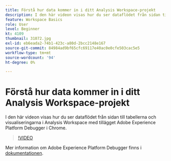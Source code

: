 ```yaml
---
title: Förstå hur data kommer in i ditt Analysis Workspace-projekt
description: I den här videon visas hur du ser dataflödet från sidan till tabellerna och visualiseringarna i Analysis Workspace med tillägget Adobe Experience Platform Debugger i Chrome.
feature: Workspace Basics
role: User
level: Beginner
kt: 4109
thumbnail: 31072.jpg
exl-id: eb6eada2-74b1-423c-a80d-2bcc2148e167
source-git-commit: 84984ad9bf65cfc69117e40ac0e0cfe503cac5e5
workflow-type: tm+mt
source-wordcount: '94'
ht-degree: 0%

---
```


# Förstå hur data kommer in i ditt Analysis Workspace-projekt

I den här videon visas hur du ser dataflödet från sidan till tabellerna och visualiseringarna i Analysis Workspace med tillägget Adobe Experience Platform Debugger i Chrome.

>[!VIDEO](https://video.tv.adobe.com/v/31072/?quality=12&learn=on)

Mer information om Adobe Experience Platform Debugger finns i [dokumentationen](https://experienceleague.adobe.com/docs/debugger/using-v2/experience-cloud-debugger.html).

